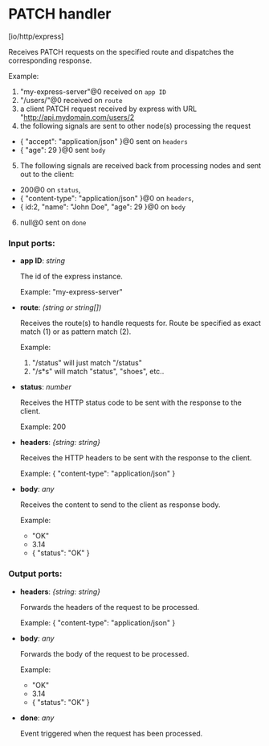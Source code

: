 # PATCH handler

[io/http/express]

Receives PATCH requests on the specified route and dispatches the corresponding response.

Example:
1. "my-express-server"@0 received on `app ID`
2. "/users/"@0 received on `route`
3. a client PATCH request received by express with URL "http://api.mydomain.com/users/2
4. the following signals are sent to other node(s) processing the request
- {
 "accept": "application/json"
}@0 sent on `headers`
- { "age": 29 }@0 sent `body`
5. The following signals are received back from processing nodes and sent out to the client:
- 200@0 on `status`,
- {
    "content-type": "application/json" 
  }@0 on `headers`,
-  { id:2, "name": "John Doe", "age": 29 }@0 on `body`
6. null@0 sent on `done`

### Input ports:

* __app ID__: _string_

    The id of the express instance.
    
    Example: 
    "my-express-server"



* __route__: _(string or string[])_

    Receives the route(s) to handle requests for. Route be specified as exact match (1) or as pattern match (2).
    
    Example:
    1) "/status" will just match "/status"
    2) "/s*s" will match "status", "shoes", etc..



* __status__: _number_

    Receives the HTTP status code to be sent with the response to the client.
    
    Example: 
    200



* __headers__: _{string: string}_

    Receives the HTTP headers to be sent with the response to the client.
    
    Example: 
    {
      "content-type": "application/json"
    }



* __body__: _any_

    Receives the content to send to the client as response body.
    
    Example:
    - "OK"
    - 3.14
    - { "status": "OK" }



### Output ports:

* __headers__: _{string: string}_

    Forwards  the headers of the request to be processed.
    
    Example: 
    {
      "content-type": "application/json"
    }



* __body__: _any_

    Forwards the body of the request to be processed.
    
    Example:
    - "OK"
    - 3.14
    - { "status": "OK" }



* __done__: _any_

    Event triggered when the request has been processed.



